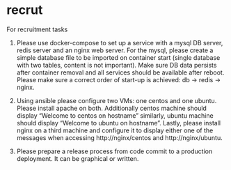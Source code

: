 # recrut
For recruitment tasks

1. Please use docker-compose to set up a service with a mysql DB server, redis server and an nginx web server. For the mysql, 
please create a simple database file to be imported on container start (single database with two tables, content is not important). 
Make sure DB data persists after container removal and all services should be available after reboot. Please make sure a correct order 
of start-up is achieved: db → redis → nginx.

2. Using ansible please configure two VMs: one centos and one ubuntu. Please install apache on both. Additionally centos machine 
should display “Welcome to centos on hostname” similarly, ubuntu machine should display “Welcome to ubuntu on hostname”. Lastly, 
please install nginx on a third machine and configure it to display either one of the messages when accessing http://nginx/centos 
and http://nginx/ubuntu.

3. Please prepare a release process from code commit to a production deployment. It can be graphical or written.
